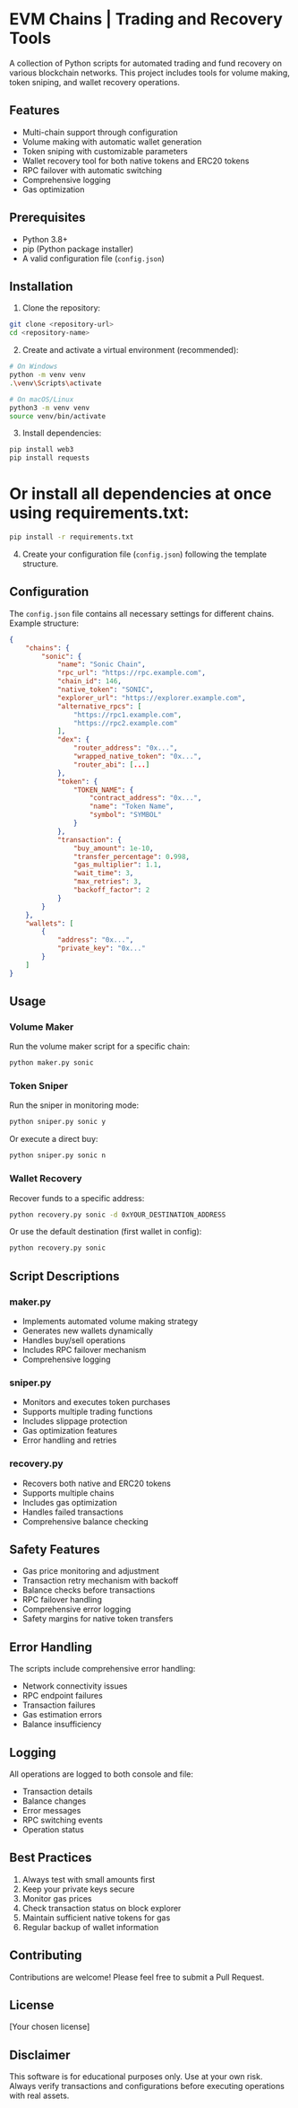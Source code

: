 # EVM Chains | Trading and Recovery Tools

A collection of Python scripts for automated trading and fund recovery on various blockchain networks. This project includes tools for volume making, token sniping, and wallet recovery operations.

## Features

- Multi-chain support through configuration
- Volume making with automatic wallet generation
- Token sniping with customizable parameters
- Wallet recovery tool for both native tokens and ERC20 tokens
- RPC failover with automatic switching
- Comprehensive logging
- Gas optimization

## Prerequisites

- Python 3.8+
- pip (Python package installer)
- A valid configuration file (`config.json`)

## Installation

1. Clone the repository:
```bash
git clone <repository-url>
cd <repository-name>
```

2. Create and activate a virtual environment (recommended):
```bash
# On Windows
python -m venv venv
.\venv\Scripts\activate

# On macOS/Linux
python3 -m venv venv
source venv/bin/activate
```

3. Install dependencies:
```bash
pip install web3
pip install requests
```

# Or install all dependencies at once using requirements.txt:
```bash
pip install -r requirements.txt
```

4. Create your configuration file (`config.json`) following the template structure.

## Configuration

The `config.json` file contains all necessary settings for different chains. Example structure:

```json
{
    "chains": {
        "sonic": {
            "name": "Sonic Chain",
            "rpc_url": "https://rpc.example.com",
            "chain_id": 146,
            "native_token": "SONIC",
            "explorer_url": "https://explorer.example.com",
            "alternative_rpcs": [
                "https://rpc1.example.com",
                "https://rpc2.example.com"
            ],
            "dex": {
                "router_address": "0x...",
                "wrapped_native_token": "0x...",
                "router_abi": [...]
            },
            "token": {
                "TOKEN_NAME": {
                    "contract_address": "0x...",
                    "name": "Token Name",
                    "symbol": "SYMBOL"
                }
            },
            "transaction": {
                "buy_amount": 1e-10,
                "transfer_percentage": 0.998,
                "gas_multiplier": 1.1,
                "wait_time": 3,
                "max_retries": 3,
                "backoff_factor": 2
            }
        }
    },
    "wallets": [
        {
            "address": "0x...",
            "private_key": "0x..."
        }
    ]
}
```

## Usage

### Volume Maker

Run the volume maker script for a specific chain:

```bash
python maker.py sonic
```

### Token Sniper

Run the sniper in monitoring mode:

```bash
python sniper.py sonic y
```

Or execute a direct buy:

```bash
python sniper.py sonic n
```

### Wallet Recovery

Recover funds to a specific address:

```bash
python recovery.py sonic -d 0xYOUR_DESTINATION_ADDRESS
```

Or use the default destination (first wallet in config):

```bash
python recovery.py sonic
```

## Script Descriptions

### maker.py
- Implements automated volume making strategy
- Generates new wallets dynamically
- Handles buy/sell operations
- Includes RPC failover mechanism
- Comprehensive logging

### sniper.py
- Monitors and executes token purchases
- Supports multiple trading functions
- Includes slippage protection
- Gas optimization features
- Error handling and retries

### recovery.py
- Recovers both native and ERC20 tokens
- Supports multiple chains
- Includes gas optimization
- Handles failed transactions
- Comprehensive balance checking

## Safety Features

- Gas price monitoring and adjustment
- Transaction retry mechanism with backoff
- Balance checks before transactions
- RPC failover handling
- Comprehensive error logging
- Safety margins for native token transfers

## Error Handling

The scripts include comprehensive error handling:
- Network connectivity issues
- RPC endpoint failures
- Transaction failures
- Gas estimation errors
- Balance insufficiency

## Logging

All operations are logged to both console and file:
- Transaction details
- Balance changes
- Error messages
- RPC switching events
- Operation status

## Best Practices

1. Always test with small amounts first
2. Keep your private keys secure
3. Monitor gas prices
4. Check transaction status on block explorer
5. Maintain sufficient native tokens for gas
6. Regular backup of wallet information

## Contributing

Contributions are welcome! Please feel free to submit a Pull Request.

## License

[Your chosen license]

## Disclaimer

This software is for educational purposes only. Use at your own risk. Always verify transactions and configurations before executing operations with real assets. 